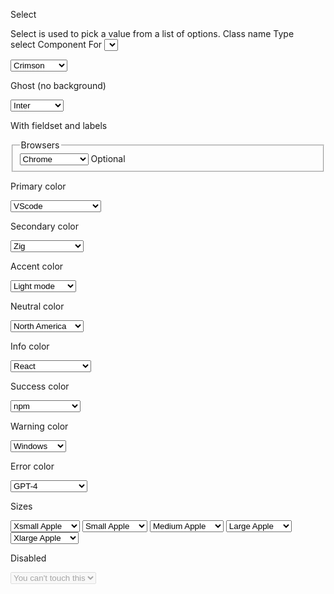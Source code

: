 Select

Select is used to pick a value from a list of options.
Class name
	Type	
select	Component
	For <select> element
select-ghost	
Style
	ghost style
select-neutral	
Color
	neutral color
select-primary	
Color
	primary color
select-secondary	
Color
	secondary color
select-accent	
Color
	accent color
select-info	
Color
	info color
select-success	
Color
	success color
select-warning	
Color
	warning color
select-error	
Color
	error color
select-xs	
Size
	Extra small size
select-sm	
Size
	Small size
select-md	
Size
	Medium size [Default]
select-lg	
Size
	Large size
select-xl	
Size
	Extra large size
Select

<select defaultValue="Pick a color" className="select">
  <option disabled={true}>Pick a color</option>
  <option>Crimson</option>
  <option>Amber</option>
  <option>Velvet</option>
</select>

Ghost (no background)

<select defaultValue="Pick a font" className="select select-ghost">
  <option disabled={true}>Pick a font</option>
  <option>Inter</option>
  <option>Poppins</option>
  <option>Raleway</option>
</select>

With fieldset and labels

<fieldset className="fieldset">
  <legend className="fieldset-legend">Browsers</legend>
  <select defaultValue="Pick a browser" className="select">
    <option disabled={true}>Pick a browser</option>
    <option>Chrome</option>
    <option>FireFox</option>
    <option>Safari</option>
  </select>
  <span className="label">Optional</span>
</fieldset>

Primary color

<select defaultValue="Pick a text editor" className="select select-primary">
  <option disabled={true}>Pick a text editor</option>
  <option>VScode</option>
  <option>VScode fork</option>
  <option>Another VScode fork</option>
</select>

Secondary color

<select defaultValue="Pick a language" className="select select-secondary">
  <option disabled={true}>Pick a language</option>
  <option>Zig</option>
  <option>Go</option>
  <option>Rust</option>
</select>

Accent color

<select defaultValue="Color scheme" className="select select-accent">
  <option disabled={true}>Color scheme</option>
  <option>Light mode</option>
  <option>Dark mode</option>
  <option>System</option>
</select>

Neutral color

<select defaultValue="Server location" className="select select-neutral">
  <option disabled={true}>Server location</option>
  <option>North America</option>
  <option>EU west</option>
  <option>South East Asia</option>
</select>

Info color

<select defaultValue="Pick a Framework" className="select select-info">
  <option disabled={true}>Pick a Framework</option>
  <option>React</option>
  <option>Vue</option>
  <option>Angular</option>
</select>

Success color

<select defaultValue="Pick a Runtime" className="select select-success">
  <option disabled={true}>Pick a Runtime</option>
  <option>npm</option>
  <option>Bun</option>
  <option>yarn</option>
</select>

Warning color

<select defaultValue="Pick an OS" className="select select-warning">
  <option disabled={true}>Pick an OS</option>
  <option>Windows</option>
  <option>MacOS</option>
  <option>Linux</option>
</select>

Error color

<select defaultValue="Pick an AI Model" className="select select-error">
  <option disabled={true}>Pick an AI Model</option>
  <option>GPT-4</option>
  <option>Claude</option>
  <option>Llama</option>
</select>

Sizes

<select defaultValue="Xsmall" className="select select-xs">
  <option disabled={true}>Xsmall</option>
  <option>Xsmall Apple</option>
  <option>Xsmall Orange</option>
  <option>Xsmall Tomato</option>
</select>
<select defaultValue="Small" className="select select-sm">
  <option disabled={true}>Small</option>
  <option>Small Apple</option>
  <option>Small Orange</option>
  <option>Small Tomato</option>
</select>
<select defaultValue="Medium" className="select select-md">
  <option disabled={true}>Medium</option>
  <option>Medium Apple</option>
  <option>Medium Orange</option>
  <option>Medium Tomato</option>
</select>
<select defaultValue="Large" className="select select-lg">
  <option disabled={true}>Large</option>
  <option>Large Apple</option>
  <option>Large Orange</option>
  <option>Large Tomato</option>
</select>
<select defaultValue="Xlarge" className="select select-xl">
  <option disabled={true}>Xlarge</option>
  <option>Xlarge Apple</option>
  <option>Xlarge Orange</option>
  <option>Xlarge Tomato</option>
</select>

Disabled

<select className="select" disabled={true}>
  <option>You can't touch this</option>
</select>

